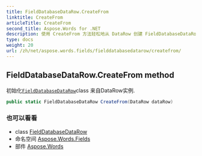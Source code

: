 ```yaml
---
title: FieldDatabaseDataRow.CreateFrom
linktitle: CreateFrom
articleTitle: CreateFrom
second_title: Aspose.Words for .NET
description: 使用 CreateFrom 方法轻松地从 DataRow 创建 FieldDatabaseDataRow 实例，简化数据管理并提高效率。
type: docs
weight: 20
url: /zh/net/aspose.words.fields/fielddatabasedatarow/createfrom/
---
```

## FieldDatabaseDataRow.CreateFrom method

初始化[`FieldDatabaseDataRow`](../)class 来自DataRow实例.

```csharp
public static FieldDatabaseDataRow CreateFrom(DataRow dataRow)
```

### 也可以看看

* class [FieldDatabaseDataRow](../)
* 命名空间 [Aspose.Words.Fields](../../../aspose.words.fields/)
* 部件 [Aspose.Words](../../../)
